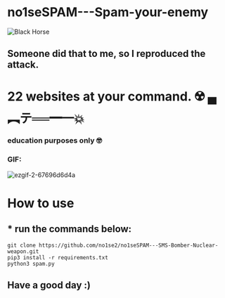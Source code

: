 # no1seSPAM---Spam-your-enemy
![Black Horse](https://github.com/no1se2/no1seSPAM---SMS-Bomber-Nuclear-weapon/assets/98566890/ccdd965b-f4da-46f9-b7de-270191d61b9e)
## Someone did that to me, so I reproduced the attack.
# 22 websites at your command. ☢️ ▄︻テ══━一💥
### education purposes only 🤓
### GIF:

![ezgif-2-67696d6d4a](https://github.com/no1se2/no1seSPAM---Spam-your-enemy/assets/98566890/c1e94619-f19c-4174-8a10-7f33afa165c6)

# How to use

## * run the commands below:
```
git clone https://github.com/no1se2/no1seSPAM---SMS-Bomber-Nuclear-weapon.git
pip3 install -r requirements.txt
python3 spam.py
```


## Have a good day :)
